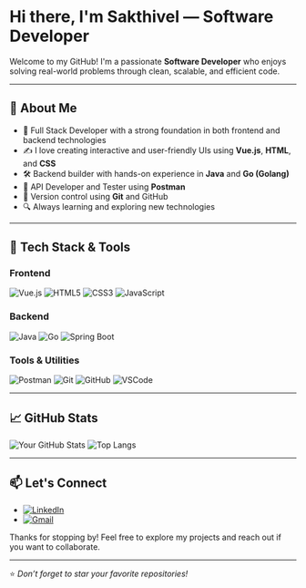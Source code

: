 # Hi there, I'm Sakthivel — Software Developer

Welcome to my GitHub! I'm a passionate **Software Developer** who enjoys solving real-world problems through clean, scalable, and efficient code.

---

## 🚀 About Me

- 🔧 Full Stack Developer with a strong foundation in both frontend and backend technologies  
- ✍️ I love creating interactive and user-friendly UIs using **Vue.js**, **HTML**, and **CSS**  
- 🛠 Backend builder with hands-on experience in **Java** and **Go (Golang)**  
- 🧪 API Developer and Tester using **Postman**  
- 📁 Version control using **Git** and GitHub  
- 🔍 Always learning and exploring new technologies

---

## 🧰 Tech Stack & Tools

### **Frontend**
![Vue.js](https://img.shields.io/badge/Vue.js-35495E?style=for-the-badge&logo=vue.js&logoColor=4FC08D)
![HTML5](https://img.shields.io/badge/HTML5-E34F26?style=for-the-badge&logo=html5&logoColor=white)
![CSS3](https://img.shields.io/badge/CSS3-1572B6?style=for-the-badge&logo=css3&logoColor=white)
![JavaScript](https://img.shields.io/badge/JavaScript-F7DF1E?style=for-the-badge&logo=javascript&logoColor=black)

### **Backend**
![Java](https://img.shields.io/badge/Java-ED8B00?style=for-the-badge&logo=openjdk&logoColor=white)
![Go](https://img.shields.io/badge/Go-00ADD8?style=for-the-badge&logo=go&logoColor=white)
![Spring Boot](https://img.shields.io/badge/Spring_Boot-6DB33F?style=for-the-badge&logo=spring-boot&logoColor=white)

### **Tools & Utilities**
![Postman](https://img.shields.io/badge/Postman-FF6C37?style=for-the-badge&logo=postman&logoColor=white)
![Git](https://img.shields.io/badge/Git-F05032?style=for-the-badge&logo=git&logoColor=white)
![GitHub](https://img.shields.io/badge/GitHub-181717?style=for-the-badge&logo=github&logoColor=white)
![VSCode](https://img.shields.io/badge/VS%20Code-007ACC?style=for-the-badge&logo=visual-studio-code&logoColor=white)

---

## 📈 GitHub Stats

![Your GitHub Stats](https://github-readme-stats.vercel.app/api?username=SakthiProgrammer&show_icons=true&theme=radical)
![Top Langs](https://github-readme-stats.vercel.app/api/top-langs/?username=SakthiProgrammer&layout=compact&theme=radical)

---

## 📫 Let's Connect

- [![LinkedIn](https://img.shields.io/badge/LinkedIn-Connect-blue?style=for-the-badge&logo=linkedin)](https://www.linkedin.com/in/your-profile)
- [![Gmail](https://img.shields.io/badge/Gmail-Email-red?style=for-the-badge&logo=gmail)](mailto:your.email@example.com)

Thanks for stopping by! Feel free to explore my projects and reach out if you want to collaborate.

---

⭐ *Don’t forget to star your favorite repositories!*
